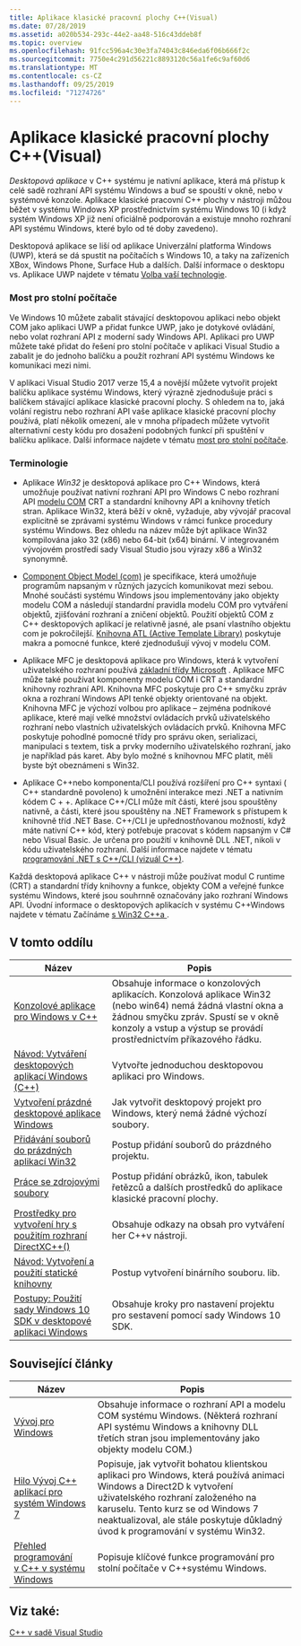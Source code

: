 ```yaml
---
title: Aplikace klasické pracovní plochy C++(Visual)
ms.date: 07/28/2019
ms.assetid: a020b534-293c-44e2-aa48-516c43ddeb8f
ms.topic: overview
ms.openlocfilehash: 91fcc596a4c30e3fa74043c846eda6f06b666f2c
ms.sourcegitcommit: 7750e4c291d56221c8893120c56a1fe6c9af60d6
ms.translationtype: MT
ms.contentlocale: cs-CZ
ms.lasthandoff: 09/25/2019
ms.locfileid: "71274726"
---
```

# <a name="desktop-applications-visual-c"></a>Aplikace klasické pracovní plochy C++(Visual)

*Desktopová aplikace* v C++ systému je nativní aplikace, která má přístup k celé sadě rozhraní API systému Windows a buď se spouští v okně, nebo v systémové konzole. Aplikace klasické pracovní C++ plochy v nástroji můžou běžet v systému Windows XP prostřednictvím systému Windows 10 (i když systém Windows XP již není oficiálně podporován a existuje mnoho rozhraní API systému Windows, které bylo od té doby zavedeno). 

Desktopová aplikace se liší od aplikace Univerzální platforma Windows (UWP), která se dá spustit na počítačích s Windows 10, a taky na zařízeních XBox, Windows Phone, Surface Hub a dalších. Další informace o desktopu vs. Aplikace UWP najdete v tématu [Volba vaší technologie](/windows/win32/choose-your-technology).

### <a name="desktop-bridge"></a>Most pro stolní počítače

Ve Windows 10 můžete zabalit stávající desktopovou aplikaci nebo objekt COM jako aplikaci UWP a přidat funkce UWP, jako je dotykové ovládání, nebo volat rozhraní API z moderní sady Windows API. Aplikaci pro UWP můžete také přidat do řešení pro stolní počítače v aplikaci Visual Studio a zabalit je do jednoho balíčku a použít rozhraní API systému Windows ke komunikaci mezi nimi.

V aplikaci Visual Studio 2017 verze 15,4 a novější můžete vytvořit projekt balíčku aplikace systému Windows, který výrazně zjednodušuje práci s balíčkem stávající aplikace klasické pracovní plochy. S ohledem na to, jaká volání registru nebo rozhraní API vaše aplikace klasické pracovní plochy používá, platí několik omezení, ale v mnoha případech můžete vytvořit alternativní cesty kódu pro dosažení podobných funkcí při spuštění v balíčku aplikace. Další informace najdete v tématu [most pro stolní počítače](/windows/uwp/porting/desktop-to-uwp-root).

### <a name="terminology"></a>Terminologie

- Aplikace *Win32* je desktopová aplikace pro C++ Windows, která umožňuje používat nativní rozhraní API pro Windows C nebo rozhraní API [modelu COM](/windows/win32/apiindex/windows-api-list) CRT a standardní knihovny API a knihovny třetích stran. Aplikace Win32, která běží v okně, vyžaduje, aby vývojář pracoval explicitně se zprávami systému Windows v rámci funkce procedury systému Windows. Bez ohledu na název může být aplikace Win32 kompilována jako 32 (x86) nebo 64-bit (x64) binární. V integrovaném vývojovém prostředí sady Visual Studio jsou výrazy x86 a Win32 synonymně.

- [Component Object Model (com)](/windows/win32/com/the-component-object-model) je specifikace, která umožňuje programům napsaným v různých jazycích komunikovat mezi sebou. Mnohé součásti systému Windows jsou implementovány jako objekty modelu COM a následují standardní pravidla modelu COM pro vytváření objektů, zjišťování rozhraní a zničení objektů.  Použití objektů COM z C++ desktopových aplikací je relativně jasné, ale psaní vlastního objektu com je pokročilejší. [Knihovna ATL (Active Template Library)](../atl/atl-com-desktop-components.md) poskytuje makra a pomocné funkce, které zjednodušují vývoj v modelu COM.

- Aplikace MFC je desktopová aplikace pro Windows, která k vytvoření uživatelského rozhraní používá [základní třídy Microsoft](../mfc/mfc-desktop-applications.md) . Aplikace MFC může také používat komponenty modelu COM i CRT a standardní knihovny rozhraní API. Knihovna MFC poskytuje pro C++ smyčku zpráv okna a rozhraní Windows API tenké objekty orientované na objekt. Knihovna MFC je výchozí volbou pro aplikace – zejména podnikové aplikace, které mají velké množství ovládacích prvků uživatelského rozhraní nebo vlastních uživatelských ovládacích prvků. Knihovna MFC poskytuje pohodlné pomocné třídy pro správu oken, serializaci, manipulaci s textem, tisk a prvky moderního uživatelského rozhraní, jako je například pás karet. Aby bylo možné s knihovnou MFC platit, měli byste být obeznámeni s Win32.

- Aplikace C++nebo komponenta/CLI používá rozšíření pro C++ syntaxi ( C++ standardně povoleno) k umožnění interakce mezi .NET a nativním kódem C + +.  Aplikace C++/CLI může mít části, které jsou spouštěny nativně, a části, které jsou spouštěny na .NET Framework s přístupem k knihovně tříd .NET Base. C++/CLI je upřednostňovanou možností, když máte nativní C++ kód, který potřebuje pracovat s kódem napsaným v C# nebo Visual Basic. Je určena pro použití v knihovně DLL .NET, nikoli v kódu uživatelského rozhraní. Další informace najdete v tématu [programování .NET s C++/CLI (vizuál C++)](../dotnet/dotnet-programming-with-cpp-cli-visual-cpp.md).

Každá desktopová aplikace C++ v nástroji může používat modul C runtime (CRT) a standardní třídy knihovny a funkce, objekty COM a veřejné funkce systému Windows, které jsou souhrnně označovány jako rozhraní Windows API. Úvodní informace o desktopových aplikacích v systému C++Windows najdete v tématu Začínáme [s Win32 C++a ](/windows/win32/LearnWin32/learn-to-program-for-windows).

## <a name="in-this-section"></a>V tomto oddílu

|Název|Popis|
|-----------|-----------------|
|[Konzolové aplikace pro Windows v C++](console-applications-in-visual-cpp.md)|Obsahuje informace o konzolových aplikacích. Konzolová aplikace Win32 (nebo win64) nemá žádná vlastní okna a žádnou smyčku zpráv. Spustí se v okně konzoly a vstup a výstup se provádí prostřednictvím příkazového řádku.|
|[Návod: Vytváření desktopových aplikací Windows (C++)](walkthrough-creating-windows-desktop-applications-cpp.md)|Vytvořte jednoduchou desktopovou aplikaci pro Windows.|
|[Vytvoření prázdné desktopové aplikace Windows](creating-an-empty-windows-desktop-application.md)|Jak vytvořit desktopový projekt pro Windows, který nemá žádné výchozí soubory.|
|[Přidávání souborů do prázdných aplikací Win32](adding-files-to-an-empty-win32-applications.md)|Postup přidání souborů do prázdného projektu.|
|[Práce se zdrojovými soubory](working-with-resource-files.md)|Postup přidání obrázků, ikon, tabulek řetězců a dalších prostředků do aplikace klasické pracovní plochy.|
|[Prostředky pro vytvoření hry s použitím rozhraní DirectXC++()](resources-for-creating-a-game-using-directx.md)|Obsahuje odkazy na obsah pro vytváření her C++v nástroji.|
|[Návod: Vytvoření a použití statické knihovny](walkthrough-creating-and-using-a-static-library-cpp.md)|Postup vytvoření binárního souboru. lib.|
|[Postupy: Použití sady Windows 10 SDK v desktopové aplikaci Windows](how-to-use-the-windows-10-sdk-in-a-windows-desktop-application.md)|Obsahuje kroky pro nastavení projektu pro sestavení pomocí sady Windows 10 SDK.|

## <a name="related-articles"></a>Související články

|Název|Popis|
|-----------|-----------------|
|[Vývoj pro Windows](/windows/win32/index)|Obsahuje informace o rozhraní API a modelu COM systému Windows. (Některá rozhraní API systému Windows a knihovny DLL třetích stran jsou implementovány jako objekty modelu COM.)|
|[Hilo Vývoj C++ aplikací pro systém Windows 7](https://msdn.microsoft.com/library/windows/desktop/ff708696.aspx)|Popisuje, jak vytvořit bohatou klientskou aplikaci pro Windows, která používá animaci Windows a Direct2D k vytvoření uživatelského rozhraní založeného na karuselu.  Tento kurz se od Windows 7 neaktualizoval, ale stále poskytuje důkladný úvod k programování v systému Win32.|
|[Přehled programování v C++ v systému Windows](overview-of-windows-programming-in-cpp.md)|Popisuje klíčové funkce programování pro stolní počítače v C++systému Windows.|

## <a name="see-also"></a>Viz také:

[C++ v sadě Visual Studio](../overview/visual-cpp-in-visual-studio.md)
